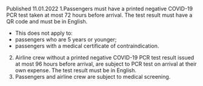Published 11.01.2022
1.Passengers must have a printed negative COVID-19 PCR test taken at most 72 hours before arrival. The test result must have a QR code and must be in English.
- This does not apply to:
- passengers who are 5 years or younger;
- passengers with a medical certificate of contraindication.
2. Airline crew without a printed negative COVID-19 PCR test result issued at most 96 hours before arrival, are subject to PCR test on arrival at their own expense. The test result must be in English.
3. Passengers and airline crew are subject to medical screening.